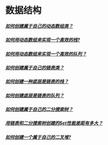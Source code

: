 # 数据结构

##### [如何创建属于自己的动态数组类？](/data-structure/array)

##### [如何用动态数组来实现一个高效的栈?](/data-structure/array-stack)

##### [如何用动态数组来实现一个高效的队列？](/data-structure/array-queue)

##### [如何创建属于自己的链表类？](/data-structure/linkedlist)

##### [如何创建一种底层是链表的栈？](/data-structure/linkedlist-stack)

##### [如何创建底层是链表的队列？](/data-structure/linkedlist-queue)

##### [如何创建属于自己的二分搜索树？](/data-structure/bst)

##### [用链表和二分搜索树创建的Set性能差距有多大？](/data-structure/linkedlistset-treeset-difference)

##### [如何创建一个属于自己的二叉堆?](/data-structure/heap)

